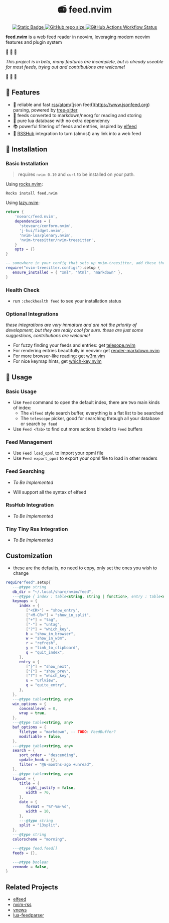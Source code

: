<h1 align="center"> 📻 feed.nvim </h1>
<p align="center">
  <a href="https://github.com/neovim/neovim">
    <img alt="Static Badge" src="https://img.shields.io/badge/neovim-version?style=for-the-badge&logo=neovim&label=%3E%3D%200.10&color=green">
  </a>
  <a href="https://github.com/neo451/feed.nvim">
    <img alt="GitHub repo size" src="https://img.shields.io/github/repo-size/neo451/feed.nvim?style=for-the-badge&logo=hackthebox">
  </a>
  <a href="https://github.com/neo451/feed.nvim/actions/workflows/busted.yml">
  <img alt="GitHub Actions Workflow Status" src="https://img.shields.io/github/actions/workflow/status/neo451/feed.nvim/busted.yml?style=for-the-badge&label=TESTS&color=green">
  </a>
</p>

**feed.nvim** is a web feed reader in neovim, leveraging modern neovim features and plugin system

🚧 🚧 🚧

*This project is in beta, many features are incomplete, but is already useable for most feeds, trying out and contributions are welcome!*

🚧 🚧 🚧

## 🌟 Features

- 🌲 reliable and fast [rss](https://en.wikipedia.org/wiki/RSS)/[atom](https://en.wikipedia.org/wiki/Atom_(web_standard))/[json feed](https://www.jsonfeed.org) parsing, powered by [tree-sitter](https://github.com/nvim-treesitter/nvim-treesitter)
- 📝 feeds converted to markdown/neorg for reading and storing
- 🏪 pure lua database with no extra dependency
- 📚 powerful filtering of feeds and entries, inspired by [elfeed](https://github.com/skeeto/elfeed)
- 📶 [RSSHub](https://github.com/DIYgod/RSSHub) integration to turn (almost) any link into a web feed

## 🚀 Installation

### Basic Installation

> requires `nvim 0.10` and `curl` to be installed on your path.

Using [rocks.nvim](https://github.com/nvim-neorocks/rocks.nvim):

```
Rocks install feed.nvim
```

Using [lazy.nvim](https://github.com/folke/lazy.nvim):

```lua
return {
    'noearc/feed.nvim',
    dependencies = { 
      'stevearc/conform.nvim',
      'j-hui/fidget.nvim',
      'nvim-lua/plenary.nvim',
      'nvim-treesitter/nvim-treesitter',
    }
    opts = {}
}
```

```lua
-- somewhere in your config that sets up nvim-treesitter, add these three filetypes to the ensure_installed list:
require("nvim-treesitter.configs").setup {
   ensure_installed = { "xml", "html", "markdown" },
}
```

### Health Check

- run `:checkhealth feed` to see your installation status

### Optional Integrations

*these integrations are very immature and are not the priority of development, but they are really cool for sure. these are just some suggestions, contributions are welcome!*

- For fuzzy finding your feeds and entries: get [telesope.nvim](https://github.com/nvim-telescope/telescope.nvim)
- For rendering entries beautifully in neovim: get [render-markdown.nvim](https://github.com/MeanderingProgrammer/render-markdown.nvim)
- For more browser-like reading: get [w3m.vim](https://github.com/yuratomo/w3m.vim)
- For nice keymap hints, get [which-key.nvim](https://github.com/folke/which-key.nvim)

## 🔖 Usage

### Basic Usage

- Use `Feed` command to open the default index, there are two main kinds of index:
  - The `elfeed` style search buffer, everything is a flat list to be searched
  - The `telescope` picker, good for searching through all your database or search `by feed`
- Use `Feed <Tab>` to find out more actions binded to `Feed` buffers

### Feed Management

- Use `Feed load_opml` to import your opml file
- Use `Feed export_opml` to export your opml file to load in other readers

### Feed Searching

- *To Be Implemented*

- Will support all the syntax of elfeed

### RssHub Integration

- *To Be Implemented*

### Tiny Tiny Rss Integration

- *To Be Implemented*

## Customization

- these are the defaults, no need to copy, only set the ones you wish to change

```lua
require"feed".setup{
   ---@type string
   db_dir = "~/.local/share/nvim/feed",
   ---@type { index : table<string, string | function>, entry : table<string, string | function> }
   keymaps = {
      index = {
         ["<CR>"] = "show_entry",
         ["<M-CR>"] = "show_in_split",
         ["+"] = "tag",
         ["-"] = "untag",
         ["?"] = "which_key",
         b = "show_in_browser",
         w = "show_in_w3m",
         r = "refresh",
         y = "link_to_clipboard",
         q = "quit_index",
      },
      entry = {
         ["}"] = "show_next",
         ["{"] = "show_prev",
         ["?"] = "which_key",
         u = "urlview",
         q = "quite_entry",
      },
   },
   ---@type table<string, any>
   win_options = {
      conceallevel = 0,
      wrap = true,
   },
   ---@type table<string, any>
   buf_options = {
      filetype = "markdown", -- TODO: FeedBuffer?
      modifiable = false,
   },
   ---@type table<string, any>
   search = {
      sort_order = "descending",
      update_hook = {},
      filter = "@6-months-ago +unread",
   },
   ---@type table<string, any>
   layout = {
      title = {
         right_justify = false,
         width = 70,
      },
      date = {
         format = "%Y-%m-%d",
         width = 10,
      },
      ---@type string
      split = "13split",
   },
   ---@type string
   colorscheme = "morning",

   ---@type feed.feed[]
   feeds = {},

   ---@type boolean
   zenmode = false,
}
```

## Related Projects

- [elfeed](https://github.com/skeeto/elfeed)
- [nvim-rss](https://github.com/EMPAT94/nvim-rss)
- [vnews](https://github.com/danchoi/vnews)
- [lua-feedparser](https://github.com/slact/lua-feedparser)
